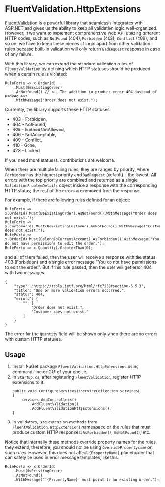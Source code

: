 # FluentValidation.HttpExtensions

[FluentValidation](https://github.com/FluentValidation/FluentValidation) is a powerful library that seamlessly integrates
with ASP.NET and gives us the ability to keep all validation logic well-organized. However, if we want to implement comprehensive
Web API utilizing different HTTP codes, such as `NotFound` (404), `Forbidden` (403), `Conflict` (409), and so on, we have to
keep these pieces of logic apart from other validation rules because built-in validation will only return `BadRequest` response 
in case of any failure.

With this library, we can extend the standard validation rules of `FluentValidation` by defining which HTTP statuses should be
produced when a certain rule is violated:

```
RuleFor(x => x.OrderId)
    .Must(BeExistingOrder)
    .AsNotFound() // <-- The addition to produce error 404 instead of BadRequest  
    .WithMessage("Order does not exist.");
```

Currently, the library supports these HTTP statuses:
* 403 - Forbidden,
* 404 - NotFound,
* 405 - MethodNotAllowed,
* 406 - NotAcceptable,
* 409 - Conflict,
* 410 - Gone,
* 423 - Locked
              
If you need more statuses, contributions are welcome.

When there are multiple failing rules, they are ranged by priority, where `Forbidden` has the highest priority and `BadRequest` 
(default) - the lowest. All errors with the top priority are combined and returned as a single `ValidationProblemDetails`
object inside a response with the corresponding HTTP status; the rest of the errors are removed from the response.

For example, if there are following rules defined for an object:
```
RuleFor(x => x.OrderId).Must(BeExistingOrder).AsNotFound().WithMessage("Order does not exist.");
RuleFor(x => x.CustomerId).Must(BeExistingCustomer).AsNotFound().WithMessage("Customer does not exist.");
RuleFor(x => x.OrderId).Must(BelongToCurrentAccount).AsForbidden().WithMessage("You do not have permissions to edit the order.");
RuleFor(x => x.Quantity).GreaterThan(0);
```
and all of them failed, then the user will receive a response with the status 403 (Forbidden) and a single error message
"You do not have permissions to edit the order.". But if this rule passed, then the user will get error 404 with two 
messages:
```
{
    "type": "https://tools.ietf.org/html/rfc7231#section-6.5.3",
    "title": "One or more validation errors occurred.",
    "status": 404,
    "errors": {
        "": [
            "Order does not exist.",
            "Customer does not exist."            
        ]
    }
}
```
   
The error for the `Quantity` field will be shown only when there are no errors with custom HTTP statuses.

## Usage

1. Install NuGet package `FluentValidation.HttpExtensions` using command-line or GUI of your choice.
2. In `Startup.cs`, after registering `FluentValidation`, register HTTP extensions to it:
    ```
    public void ConfigureServices(IServiceCollection services)
    {
        services.AddControllers()
            .AddFluentValidation()
            .AddFluentValidationHttpExtensions();
    }
    ```
3. In validators, use extension methods from `FluentValidation.HttpExtensions` namespace on the rules that must produce
custom HTTP responses: `AsForbidden()`, `AsNotFound()`, etc.
   
Notice that internally these methods override property names for the rules they extend, therefore, you should not be using 
`OverridePropertyName` on such rules. However, this does not affect `{PropertyName}` placeholder that can safely be used 
in error message templates, like this:
```
RuleFor(x => x.OrderId)
    .Must(BeExistingOrder)
    .AsNotFound()
    .WithMessage("'{PropertyName}' must point to an existing order.");
```
